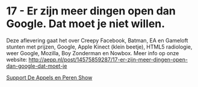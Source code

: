 # 17 - Er zijn meer dingen open dan Google. Dat moet je niet willen.

<p>Deze aflevering gaat het over Creepy Facebook, Batman, EA en Gameloft stunten met prijzen, Google, Apple Kinect (klein beetje), HTML5 radiologie, weer Google, Mozilla, Boy Zonderman en Nowbox. Meer info op onze website: <a href="http://aepp.nl/post/14575859287/17-er-zijn-meer-dingen-open-dan-google-dat-moet-je" rel="nofollow">http://aepp.nl/post/14575859287/17-er-zijn-meer-dingen-open-dan-google-dat-moet-je</a></p><p><a href="https://www.patreon.com/appelsenperenshow" rel="payment">Support De Appels en Peren Show</a></p>